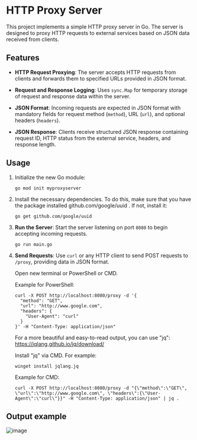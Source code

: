 # HTTP Proxy Server

This project implements a simple HTTP proxy server in Go. The server is designed to proxy HTTP requests to external services based on JSON data received from clients.

## Features

- **HTTP Request Proxying**: The server accepts HTTP requests from clients and forwards them to specified URLs provided in JSON format.
  
- **Request and Response Logging**: Uses `sync.Map` for temporary storage of request and response data within the server.

- **JSON Format**: Incoming requests are expected in JSON format with mandatory fields for request method (`method`), URL (`url`), and optional headers (`headers`).

- **JSON Response**: Clients receive structured JSON response containing request ID, HTTP status from the external service, headers, and response length.

## Usage

1. Initialize the new Go module:
   ```
   go mod init myproxyserver
   ```
2. Install the necessary dependencies. To do this, make sure that you have the package installed github.com/google/uuid . If not, install it:
   ```
   go get github.com/google/uuid
   ```
3. **Run the Server**: Start the server listening on port `8080` to begin accepting incoming requests.
   ```
   go run main.go
   ``` 
4. **Send Requests**: Use `curl` or any HTTP client to send POST requests to `/proxy`, providing data in JSON format.

   Open new terminal or PowerShell or CMD.
   
   Example for PowerShell:
   ```
   curl -X POST http://localhost:8080/proxy -d '{
     "method": "GET",
     "url": "http://www.google.com",
     "headers": {
       "User-Agent": "curl"
     }
   }' -H "Content-Type: application/json"
   ```
   For a more beautiful and easy-to-read output, you can use "jq": https://jqlang.github.io/jq/download/

   Install "jq" via CMD. For example:
   ```
   winget install jqlang.jq
   ```

   Example for CMD:
   ```
   curl -X POST http://localhost:8080/proxy -d "{\"method\":\"GET\", \"url\":\"http://www.google.com\", \"headers\":{\"User-Agent\":\"curl\"}}" -H "Content-Type: application/json" | jq .
   ```

## Output example
![image](https://github.com/RaimbekovA/http-proxy-server/assets/63358961/717d3c5e-f386-4d63-b9f0-a8dfbf920384)

